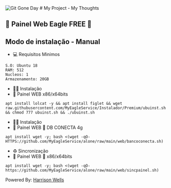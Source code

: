 <img src="https://i.ibb.co/YD7Js0v/download.png)" alt="Git Gone Day"/>
# My Project - My Thoughts

## 🦅 Painel Web Eagle FREE 🦅

## Modo de instalação - Manual

* 💻 Requisitos Minimos

```
S.O: Ubuntu 18
RAM: 512
Nucleos: 1
Armazenamento: 20GB
```

* 🐱‍💻 Instalação
* 🦅 Painel WEB x86/x64bits

```
apt install lolcat -y && apt install figlet && wget raw.githubusercontent.com/MyEagleService/Instalador/Premium/ubuinst.sh && chmod 777 ubuinst.sh && ./ubuinst.sh
```

* 🐱‍💻 Instalação
* 🦅 Painel WEB 🦅 DB CONECTA 4g
```
apt install wget -y; bash <(wget -qO- HTTPS://github.com/MyEagleService/alone/raw/main/web/bancoconecta.sh)
```

* ♻️ Sincronização
* 🦅 Painel WEB 🦅 x86/x64bits
```
apt install wget -y; bash <(wget -qO- https://github.com/MyEagleService/alone/raw/main/web/sincpainel.sh)
```

 Powered By: <a href="https://t.me/HarrisonnWells/">Harrison Wells</a>
